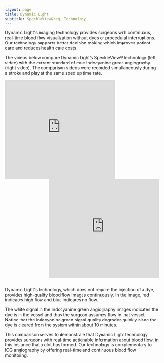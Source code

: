 ```yaml
---
layout: page
title: Dynamic Light
subtitle: SpeckleView&reg; Technology
---
```


<div>
  <p>
   Dynamic Light's imaging technology provides surgeons with continuous, real-time blood flow visualization without dyes or procedural interruptions. Our technology supports better decision making which improves patient care and reduces health care costs.
  </p>
  <p>
  The videos below compare Dynamic Light’s SpeckleView&reg; technology (left video) with the current standard of care Indocyanine green angiography (right video). The comparison videos were recorded simultaneously during a stroke and play at the same sped up time rate.
 </p>
</div>

<div style="float:left;width:auto;"> 
<iframe src="https://player.vimeo.com/video/624613756?h=bbf52145c6&amp;badge=0&amp;autopause=0&amp;player_id=0&amp;app_id=58479;autoplay=1" width="360" height="325" frameborder="0" allow="autoplay; fullscreen; picture-in-picture" allowfullscreen title="Speckle_2_Occlusion_cropped.mp4"></iframe>
</div>
  <div style="float:right;width:auto;"> 
<iframe src="https://player.vimeo.com/video/624615882?h=174746e3c2&amp;badge=0&amp;autopause=0&amp;player_id=0&amp;app_id=58479" width="360" height="325" frameborder="0" allow="autoplay; fullscreen; picture-in-picture" allowfullscreen title="ICG_2_Occlusion_cropped.mp4"></iframe>
</div> 
<div style="clear:both;height:1em;"></div>
  <p>
     Dynamic Light's technology, which does not require the injection of a dye, provides high-quality blood flow images continuously. In the image, red indicates high flow and blue indicates no flow.
  </p>
  <p>
    The white signal in the indocyanine green angiography images indicates the dye is in the vessel and thus the surgeon assumes flow in that vessel. Notice that the indocyanine green signal quality degrades quickly since the dye is cleared from the system within about 10 minutes.
  </p>
  <p>
    This comparison serves to demonstrate that Dynamic Light technology provides surgeons with real-time actionable information about blood flow, in this instance that a clot has formed. Our technology is complementary to ICG angiography by offering real-time and continuous blood flow monitoring.
  </p>
